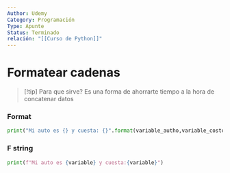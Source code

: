 ```yaml
---
Author: Udemy
Category: Programación
Type: Apunte
Status: Terminado
relación: "[[Curso de Python]]"
---
```

# Formatear cadenas

>[!tip] Para que sirve?
>Es una forma de ahorrarte tiempo a la hora de concatenar datos

### Format

```python
print("Mi auto es {} y cuesta: {}".format(variable_autho,variable_costo))
```

### F string

```python
print(f"Mi auto es {variable} y cuesta:{variable}")
```
